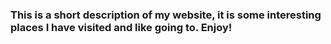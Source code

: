 ### This is a short description of my website, it is some interesting places I have visited and like going to. Enjoy! 
